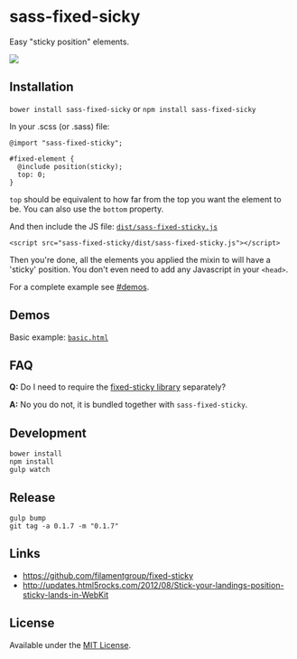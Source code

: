 sass-fixed-sicky
================

Easy "sticky position" elements.

![](http://i.imgur.com/BCHWDSP.png)

## Installation
`bower install sass-fixed-sicky` or `npm install sass-fixed-sicky`

In your .scss (or .sass) file:
````
@import "sass-fixed-sticky";

#fixed-element {
  @include position(sticky);
  top: 0;
}

````

`top` should be equivalent to how far from the top you want the element to be. You can also use the `bottom` property.

And then include the JS file: [`dist/sass-fixed-sticky.js`](./dist/sass-fixed-sticky.js)

````
<script src="sass-fixed-sticky/dist/sass-fixed-sticky.js"></script>
````

Then you're done, all the elements you applied the mixin to will have a 'sticky' position. You don't even need to add any Javascript in your `<head>`.

For a complete example see [#demos](#demos).

## Demos

Basic example: [`basic.html`](http://britco.github.io/sass-fixed-sticky/demo/basic.html)

## FAQ

__Q:__
Do I need to require the [fixed-sticky library](https://github.com/filamentgroup/fixed-sticky) separately?

__A:__
No you do not, it is bundled together with `sass-fixed-sticky`.

## Development

````
bower install
npm install
gulp watch
````

## Release

````
gulp bump
git tag -a 0.1.7 -m "0.1.7"
````


## Links
* https://github.com/filamentgroup/fixed-sticky
* http://updates.html5rocks.com/2012/08/Stick-your-landings-position-sticky-lands-in-WebKit


## License
Available under the [MIT License](LICENSE.md).
